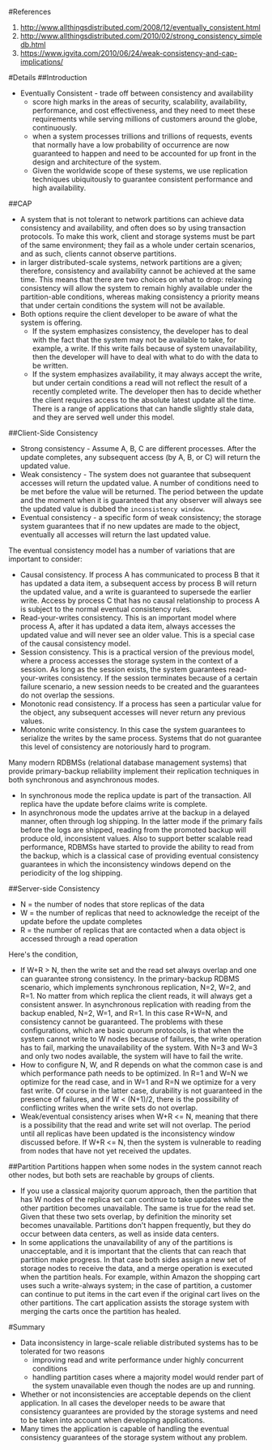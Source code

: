 #References
1. http://www.allthingsdistributed.com/2008/12/eventually_consistent.html
2. http://www.allthingsdistributed.com/2010/02/strong_consistency_simpledb.html
3. https://www.igvita.com/2010/06/24/weak-consistency-and-cap-implications/

#Details
##Introduction
* Eventually Consistent - trade off between consistency and availability
	* score high marks in the areas of security, scalability, availability, performance, and cost effectiveness, and they need to meet these requirements while serving millions of customers around the globe, continuously.
	* when a system processes trillions and trillions of requests, events that normally have a low probability of occurrence are now guaranteed to happen and need to be accounted for up front in the design and architecture of the system. 
	* Given the worldwide scope of these systems, we use replication techniques ubiquitously to guarantee consistent performance and high availability. 

##CAP
* A system that is not tolerant to network partitions can achieve data consistency and availability, and often does so by using transaction protocols. To make this work, client and storage systems must be part of the same environment; they fail as a whole under certain scenarios, and as such, clients cannot observe partitions. 
* in larger distributed-scale systems, network partitions are a given; therefore, consistency and availability cannot be achieved at the same time. This means that there are two choices on what to drop: relaxing consistency will allow the system to remain highly available under the partition-able conditions, whereas making consistency a priority means that under certain conditions the system will not be available.
* Both options require the client developer to be aware of what the system is offering. 
	* If the system emphasizes consistency, the developer has to deal with the fact that the system may not be available to take, for example, a write. If this write fails because of system unavailability, then the developer will have to deal with what to do with the data to be written. 
	* If the system emphasizes availability, it may always accept the write, but under certain conditions a read will not reflect the result of a recently completed write. The developer then has to decide whether the client requires access to the absolute latest update all the time. There is a range of applications that can handle slightly stale data, and they are served well under this model.

##Client-Side Consistency
* Strong consistency - Assume A, B, C are different processes. After the update completes, any subsequent access (by A, B, or C) will return the updated value.
* Weak consistency - The system does not guarantee that subsequent accesses will return the updated value. A number of conditions need to be met before the value will be returned. The period between the update and the moment when it is guaranteed that any observer will always see the updated value is dubbed the ``inconsistency window``.
* Eventual consistency - a specific form of weak consistency; the storage system guarantees that if no new updates are made to the object, eventually all accesses will return the last updated value.

The eventual consistency model has a number of variations that are important to consider:

* Causal consistency. If process A has communicated to process B that it has updated a data item, a subsequent access by process B will return the updated value, and a write is guaranteed to supersede the earlier write. Access by process C that has no causal relationship to process A is subject to the normal eventual consistency rules.
* Read-your-writes consistency. This is an important model where process A, after it has updated a data item, always accesses the updated value and will never see an older value. This is a special case of the causal consistency model.
* Session consistency. This is a practical version of the previous model, where a process accesses the storage system in the context of a session. As long as the session exists, the system guarantees read-your-writes consistency. If the session terminates because of a certain failure scenario, a new session needs to be created and the guarantees do not overlap the sessions.
* Monotonic read consistency. If a process has seen a particular value for the object, any subsequent accesses will never return any previous values.
* Monotonic write consistency. In this case the system guarantees to serialize the writes by the same process. Systems that do not guarantee this level of consistency are notoriously hard to program.

Many modern RDBMSs (relational database management systems) that provide primary-backup reliability implement their replication techniques in both synchronous and asynchronous modes. 

* In synchronous mode the replica update is part of the transaction. All replica have the update before claims write is complete.
* In asynchronous mode the updates arrive at the backup in a delayed manner, often through log shipping. In the latter mode if the primary fails before the logs are shipped, reading from the promoted backup will produce old, inconsistent values. Also to support better scalable read performance, RDBMSs have started to provide the ability to read from the backup, which is a classical case of providing eventual consistency guarantees in which the inconsistency windows depend on the periodicity of the log shipping.

##Server-side Consistency
* N = the number of nodes that store replicas of the data
* W = the number of replicas that need to acknowledge the receipt of the update before the update completes
* R = the number of replicas that are contacted when a data object is accessed through a read operation

Here's the condition,

* If W+R > N, then the write set and the read set always overlap and one can guarantee strong consistency. In the primary-backup RDBMS scenario, which implements synchronous replication, N=2, W=2, and R=1. No matter from which replica the client reads, it will always get a consistent answer. In asynchronous replication with reading from the backup enabled, N=2, W=1, and R=1. In this case R+W=N, and consistency cannot be guaranteed. The problems with these configurations, which are basic quorum protocols, is that when the system cannot write to W nodes because of failures, the write operation has to fail, marking the unavailability of the system. With N=3 and W=3 and only two nodes available, the system will have to fail the write.
* How to configure N, W, and R depends on what the common case is and which performance path needs to be optimized. In R=1 and W=N we optimize for the read case, and in W=1 and R=N we optimize for a very fast write. Of course in the latter case, durability is not guaranteed in the presence of failures, and if W < (N+1)/2, there is the possibility of conflicting writes when the write sets do not overlap.
* Weak/eventual consistency arises when W+R <= N, meaning that there is a possibility that the read and write set will not overlap. The period until all replicas have been updated is the inconsistency window discussed before. If W+R <= N, then the system is vulnerable to reading from nodes that have not yet received the updates.

##Partition
Partitions happen when some nodes in the system cannot reach other nodes, but both sets are reachable by groups of clients. 

* If you use a classical majority quorum approach, then the partition that has W nodes of the replica set can continue to take updates while the other partition becomes unavailable. The same is true for the read set. Given that these two sets overlap, by definition the minority set becomes unavailable. Partitions don't happen frequently, but they do occur between data centers, as well as inside data centers.
* In some applications the unavailability of any of the partitions is unacceptable, and it is important that the clients that can reach that partition make progress. In that case both sides assign a new set of storage nodes to receive the data, and a merge operation is executed when the partition heals. For example, within Amazon the shopping cart uses such a write-always system; in the case of partition, a customer can continue to put items in the cart even if the original cart lives on the other partitions. The cart application assists the storage system with merging the carts once the partition has healed.

#Summary
* Data inconsistency in large-scale reliable distributed systems has to be tolerated for two reasons
	* improving read and write performance under highly concurrent conditions
	* handling partition cases where a majority model would render part of the system unavailable even though the nodes are up and running.
* Whether or not inconsistencies are acceptable depends on the client application. In all cases the developer needs to be aware that consistency guarantees are provided by the storage systems and need to be taken into account when developing applications. 
* Many times the application is capable of handling the eventual consistency guarantees of the storage system without any problem.
